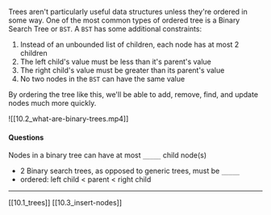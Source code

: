 Trees aren't particularly useful data structures unless they're ordered in some way. One of the most common types of ordered tree is a Binary Search Tree or `BST`. A `BST` has some additional constraints:

1. Instead of an unbounded list of children, each node has at most 2 children
2. The left child's value must be less than it's parent's value
3. The right child's value must be greater than its parent's value
4. No two nodes in the `BST` can have the same value

By ordering the tree like this, we'll be able to add, remove, find, and update nodes much more quickly.

![[10.2_what-are-binary-trees.mp4]]

#### Questions
Nodes in a binary tree can have at most `_____` child node(s)
 - 2
Binary search trees, as opposed to generic trees, must be `_____`
- ordered: left child < parent < right child

---
[[10.1_trees]]
[[10.3_insert-nodes]]
